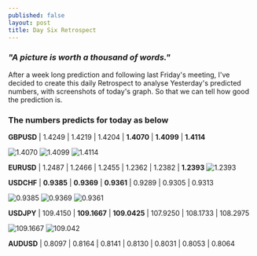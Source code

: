 ```yaml
---
published: false
layout: post
title: Day Six Retrospect
---
```

### _"A picture is worth a thousand of words."_

After a week long prediction and following last Friday's meeting, I've decided to create this daily Retrospect to analyse Yesterday's predicted numbers, with screenshots of today's graph. So that we can tell how good the prediction is.

### The numbers predicts for today as below
**GBPUSD** | 1.4249 | 1.4219 | 1.4204 | **1.4070** | **1.4099** | **1.4114**

![1.4070]({{site.baseurl}}/images/1.4070.png)
![1.4099]({{site.baseurl}}/images/1.4099.png)
![1.4114]({{site.baseurl}}/images/1.4114.png)

**EURUSD** | 1.2487 | 1.2466 | 1.2455 | 1.2362 | 1.2382 | **1.2393**
![1.2393]({{site.baseurl}}/images/1.23931.png)

**USDCHF** | **0.9385** | **0.9369** | **0.9361** | 0.9289 | 0.9305 | 0.9313 

![0.9385]({{site.baseurl}}/images/0.9385.png)
![0.9369]({{site.baseurl}}/images/0.9369.png)
![0.9361]({{site.baseurl}}/images/0.9361.png)

**USDJPY** | 109.4150 | **109.1667** | **109.0425** | 107.9250 | 108.1733 | 108.2975 

![109.1667]({{site.baseurl}}/images/109.1667.png)
![109.042]({{site.baseurl}}/images/109.042.png)

**AUDUSD** | 0.8097 | 0.8164 | 0.8141 | 0.8130 | 0.8031 | 0.8053 | 0.8064